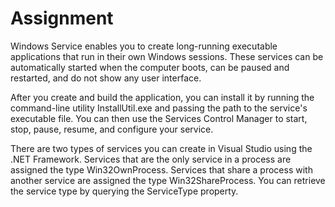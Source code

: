 # Assignment

Windows Service enables you to create long-running executable applications that run in their own Windows sessions. These services can be automatically started when the computer boots, can be paused and restarted, and do not show any user interface.

After you create and build the application, you can install it by running the command-line utility InstallUtil.exe and passing the path to the service's executable file. You can then use the Services Control Manager to start, stop, pause, resume, and configure your service.

There are two types of services you can create in Visual Studio using the .NET Framework. Services that are the only service in a process are assigned the type Win32OwnProcess. Services that share a process with another service are assigned the type Win32ShareProcess. You can retrieve the service type by querying the ServiceType property.